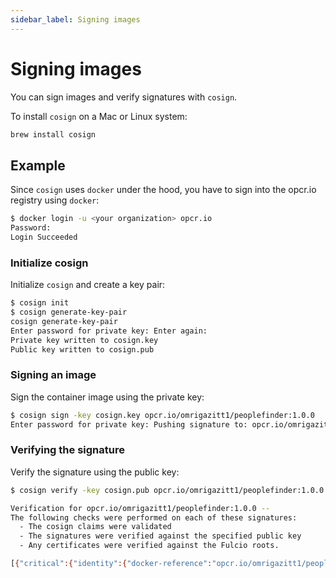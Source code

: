 ```yaml
---
sidebar_label: Signing images
---
```


# Signing images

You can sign images and verify signatures with `cosign`.

To install `cosign` on a Mac or Linux system:

```bash
brew install cosign
```

## Example

Since `cosign` uses `docker` under the hood, you have to sign into the opcr.io registry using `docker`:

```bash
$ docker login -u <your organization> opcr.io
Password:
Login Succeeded
```

### Initialize cosign

Initialize `cosign` and create a key pair:

```bash
$ cosign init
$ cosign generate-key-pair
cosign generate-key-pair
Enter password for private key: Enter again:
Private key written to cosign.key
Public key written to cosign.pub
```

### Signing an image

Sign the container image using the private key:

```bash
$ cosign sign -key cosign.key opcr.io/omrigazitt1/peoplefinder:1.0.0
Enter password for private key: Pushing signature to: opcr.io/omrigazitt1/peoplefinder:sha256-05e6ed84d86f6a252e24f33cb12138d9193780f1d89a1b2ff14ced315fdf8481.sig
```

### Verifying the signature

Verify the signature using the public key:

```bash
$ cosign verify -key cosign.pub opcr.io/omrigazitt1/peoplefinder:1.0.0

Verification for opcr.io/omrigazitt1/peoplefinder:1.0.0 --
The following checks were performed on each of these signatures:
  - The cosign claims were validated
  - The signatures were verified against the specified public key
  - Any certificates were verified against the Fulcio roots.

[{"critical":{"identity":{"docker-reference":"opcr.io/omrigazitt1/peoplefinder"},"image":{"docker-manifest-digest":"sha256:05e6ed84d86f6a252e24f33cb12138d9193780f1d89a1b2ff14ced315fdf8481"},"type":"cosign container image signature"},"optional":null}]
```
